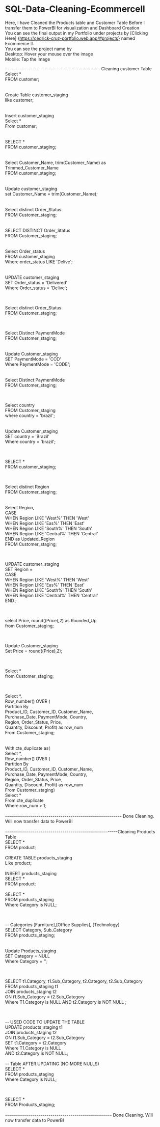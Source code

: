 # SQL-Data-Cleaning-EcommerceII

Here, I have Cleaned the Products table and Customer Table Before I transfer them to PowerBI for visualization and Dashboard Creation<br>
You can see the final output in my Portfolio under projects by [Clicking Here] {https://cedrick-cruz-portfolio.web.app/#projects} named Ecommerce II.<br>
You can see the project name by <br>
Desktop: Hover your mouse over the image<br>
Mobile: Tap the image<br>

------------------------------------------------ Cleaning customer Table <br>
Select * <br>
FROM customer; <br>
<br>
<br>
Create Table customer_staging <br>
like customer; <br>
<br>
<br>
Insert customer_staging <br>
Select *<br>
From customer;<br>
<br>
<br>
SELECT *<br>
FROM customer_staging;<br>
<br>
<br>
Select Customer_Name, trim(Customer_Name) as Trimmed_Customer_Name<br>
FROM customer_staging;<br>
<br>
<br>
Update customer_staging<br>
set Customer_Name = trim(Customer_Name);<br>
<br>
<br>
Select distinct Order_Status<br>
FROM Customer_staging;<br>
<br>
<br>
SELECT DISTINCT Order_Status<br>
FROM Customer_staging;<br>
<br>
<br>
Select Order_status<br>
FROM customer_staging<br>
Where order_status LIKE 'Delive';<br>
<br>
<br>
UPDATE customer_staging<br>
SET Order_status = 'Delivered'<br>
Where Order_status = 'Delive';<br>

<br><br>
Select distinct Order_Status<br>
FROM Customer_staging;<br>
<br><br>

Select Distinct PaymentMode<br>
FROM Customer_staging;<br>
<br>
<br>
Update Customer_staging<br>
SET PaymentMode = 'COD'<br>
Where PaymentMode = 'CODE';<br>
<br>
<br>
Select Distinct PaymentMode<br>
FROM Customer_staging;<br>
<br><br>

Select country<br>
FROM Customer_staging<br>
where country = 'brazil';<br>
<br>
<br>
Update Customer_staging<br>
SET country = 'Brazil'<br>
Where country = 'brazil';<br>
<br><br>

SELECT *<br>
FROM customer_staging;<br>
<br><br>

Select distinct Region<br>
FROM Customer_staging;<br>
<br>
<br>
Select Region,<br>
CASE<br>
	WHEN Region LIKE 'West%' THEN 'West'<br>
    WHEN Region LIKE 'Eas%' THEN 'East'<br>
    WHEN Region LIKE 'South%' THEN 'South'<br>
    WHEN Region LIKE 'Central%' THEN 'Central'<br>
END as Updated_Region<br>
FROM Customer_staging;<br>
<br><br>

UPDATE customer_staging<br>
SET Region = <br>
CASE<br>
	WHEN Region LIKE 'West%' THEN 'West'<br>
    WHEN Region LIKE 'Eas%' THEN 'East'<br>
    WHEN Region LIKE 'South%' THEN 'South'<br>
    WHEN Region LIKE 'Central%' THEN 'Central'<br>
END ;<br>
<br><br>

select Price, round((Price),2) as Rounded_Up<br>
from Customer_staging;<br>
<br><br>

Update Customer_staging<br>
Set Price = round((Price),2);<br>

<br><br>
Select *<br>
from Customer_staging;<br>

<br><br>
Select *,<br>
Row_number() OVER (<br>
Partition By <br>
Product_ID, Customer_ID, Customer_Name,<br>
Purchase_Date, PaymentMode, Country,<br>
Region, Order_Status, Price,<br>
Quantity, Discount, Profit) as row_num<br>
From Customer_staging;<br>
<br>
<br>
With cte_duplicate as(<br>
Select *,<br>
Row_number() OVER (<br>
Partition By <br>
Product_ID, Customer_ID, Customer_Name,<br>
Purchase_Date, PaymentMode, Country,<br>
Region, Order_Status, Price,<br>
Quantity, Discount, Profit) as row_num<br>
From Customer_staging)<br>
Select *<br>
From cte_duplicate<br>
Where row_num > 1;<br>
<br>
----------------------------------------------------------- Done Cleaning. Will now transfer data to PowerBI<br>
<br>
---------------------------------------------------------Cleaning Products Table<br>
SELECT *<br>
FROM product;<br>
<br>
CREATE TABLE products_staging<br>
Like product;<br>
<br>
INSERT products_staging<br>
SELECT *<br>
FROM product;<br>
<br>
SELECT *<br>
FROM products_staging<br>
Where Category is NULL;<br>

<br><br>
-- Categories [Furniture],[Office Supplies], [Technology]<br>
SELECT Category, Sub_Category<br>
FROM products_staging;<br>
<br>
<br>
Update Products_staging<br>
SET Category = NULL<br>
Where Category = '';<br>
<br><br>

SELECT t1.Category, t1.Sub_Category, t2.Category, t2.Sub_Category<br>
FROM products_staging t1<br>
JOIN products_staging t2<br>
	ON t1.Sub_Category = t2.Sub_Category<br>
Where T1.Category is NULL AND t2.Category is NOT NULL ;<br>
<br><br>

-- USED CODE TO UPDATE THE TABLE<br>
UPDATE products_staging t1<br>
JOIN products_staging t2<br>
	ON t1.Sub_Category = t2.Sub_Category<br>
SET t1.Category = t2.Category<br>
Where T1.Category is NULL <br>
AND t2.Category is NOT NULL;<br>
<br>
-- Table AFTER UPDATING (NO MORE NULLS)<br>
SELECT *<br>
FROM products_staging<br>
Where Category is NULL;<br>
<br><br>

SELECT *<br>
FROM Products_staging;<br>
<br>
------------------------------------------------------ Done Cleaning. Will now transfer data to PowerBI
